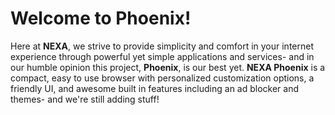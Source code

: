 # Welcome to Phoenix!

Here at **NEXA**, we strive to provide simplicity and comfort in your internet experience through powerful yet simple applications and services- and in our humble opinion this project, **Phoenix**, is our best yet. **NEXA Phoenix** is a compact, easy to use browser with personalized customization options, a friendly UI, and awesome built in features including an ad blocker and themes- and we're still adding stuff!
